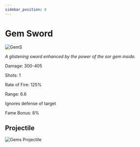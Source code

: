 ```yaml
---
sidebar_position: 8
---
```


# Gem Sword

![GemS](https://vwiki.valorserver.com/api/item/picture/gem%20sword)

<i>A glistening sword enhanced by the power of the sor gem inside.</i>

Damage: 300-405

Shots: 1

Rate of Fire: 125%

Range: 6.6

Ignores defense of target

Fame Bonus: 8%

## Projectile

![Gems Projectile](https://cdn.discordapp.com/attachments/948363241631916122/954067335730302986/gemsword.gif)
